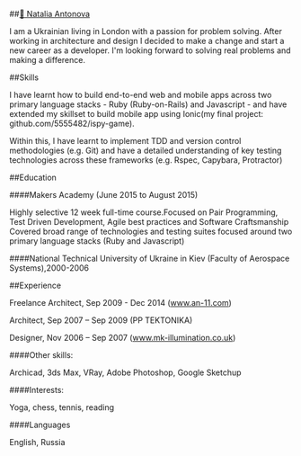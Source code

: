 ##[:email: Natalia Antonova](mailto:5555482@gmail.com)

I am a Ukrainian living in London with a passion for problem solving. After working in architecture and design I decided to make a change  and start a new career as a developer. I'm looking forward to solving real problems and making a difference.

##Skills

I have learnt how to build end-to-end web and mobile apps across two primary language stacks - Ruby (Ruby-on-Rails) and Javascript - and have extended my skillset to build  mobile app using Ionic(my final project: github.com/5555482/ispy-game).

Within this, I have learnt to implement TDD and version control methodologies (e.g. Git) and have a detailed understanding of key testing technologies across these frameworks (e.g. Rspec, Capybara, Protractor)

##Education

####Makers Academy (June 2015 to August 2015)

Highly selective 12 week full-time course.Focused on Pair Programming, Test Driven Development, Agile best practices and Software Craftsmanship
Covered broad range of technologies and testing suites focused around two primary language stacks (Ruby and Javascript)

####National Technical University of Ukraine in Kiev (Faculty of Aerospace Systems),2000-2006

##Experience

Freelance Architect, Sep 2009 - Dec 2014 (www.an-11.com)

Architect,	Sep 2007 – Sep 2009 (PP TEKTONIKA)

Designer,	Nov 2006 – Sep 2007 (www.mk-illumination.co.uk)

####Other skills:

Archicad,
3ds Max,
VRay,
Adobe Photoshop,
Google Sketchup

####Interests:

Yoga, chess, tennis, reading

####Languages

English, Russia



